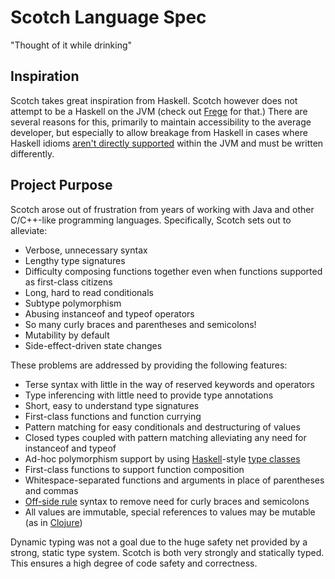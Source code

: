# Scotch Language Spec

"Thought of it while drinking"

## Inspiration

Scotch takes great inspiration from Haskell. Scotch however does not attempt
to be a Haskell on the JVM (check out [Frege](https://github.com/Frege/frege) for that.)
There are several reasons for this, primarily to maintain accessibility to the average
developer, but especially to allow breakage from Haskell in cases where Haskell
idioms [aren't directly supported](http://fregepl.blogspot.com/2013/03/adding-concurrency-to-frege-part-ii.html)
within the JVM and must be written differently.

## Project Purpose

Scotch arose out of frustration from years of working with Java and other
C/C++-like programming languages. Specifically, Scotch sets out to alleviate:

- Verbose, unnecessary syntax
- Lengthy type signatures
- Difficulty composing functions together even when functions supported as first-class citizens
- Long, hard to read conditionals
- Subtype polymorphism
- Abusing instanceof and typeof operators
- So many curly braces and parentheses and semicolons!
- Mutability by default
- Side-effect-driven state changes

These problems are addressed by providing the following features:

- Terse syntax with little in the way of reserved keywords and operators
- Type inferencing with little need to provide type annotations
- Short, easy to understand type signatures
- First-class functions and function currying
- Pattern matching for easy conditionals and destructuring of values
- Closed types coupled with pattern matching alleviating any need for instanceof and typeof
- Ad-hoc polymorphism support by using [Haskell](http://www.haskell.org)-style [type classes](http://learnyouahaskell.com/types-and-typeclasses)
- First-class functions to support function composition
- Whitespace-separated functions and arguments in place of parentheses and commas
- [Off-side rule](http://en.wikipedia.org/wiki/Off-side_rule) syntax to remove need for curly braces and semicolons
- All values are immutable, special references to values may be mutable (as in [Clojure](http://blog.jayfields.com/2011/04/clojure-state-management.html))

Dynamic typing was not a goal due to the huge safety net provided by a strong,
static type system. Scotch is both very strongly and statically typed. This
ensures a high degree of code safety and correctness.
